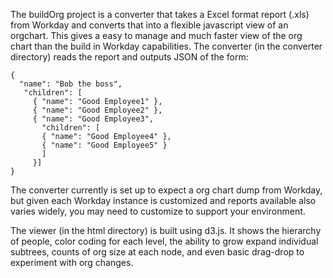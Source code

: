 The buildOrg project is a converter that takes a Excel format report (.xls) from Workday
and converts that into a flexible javascript view of an orgchart.  This gives a easy to
manage and much faster view of the org chart than the build in Workday capabilities.
The converter (in the converter directory) reads the report and outputs JSON of the form:
```
{
  "name": "Bob the boss",
   "children": [
     { "name": "Good Employee1" },
     { "name": "Good Employee2" },
     { "name": "Good Employee3",
       "children": [
       { "name": "Good Employee4" },
       { "name": "Good Employee5" }
       ]
     }]
}
```

The converter currently is set up to expect a org chart dump from Workday, but given each Workday instance
is customized and reports available also varies widely, you may need to customize to support your environment.

The viewer (in the html directory) is built using d3.js.  It shows the hierarchy of people, color coding for each level,
the ability to grow expand individual subtrees, counts of org size at each node, and even basic drag-drop to experiment with
org changes.

    
